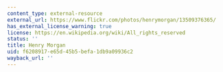 ```yaml
---
content_type: external-resource
external_url: https://www.flickr.com/photos/henrymorgan/13509376365/
has_external_license_warning: true
license: https://en.wikipedia.org/wiki/All_rights_reserved
status: ''
title: Henry Morgan
uid: f6208917-e65d-45b5-befa-1db9a09936c2
wayback_url: ''
---
```

